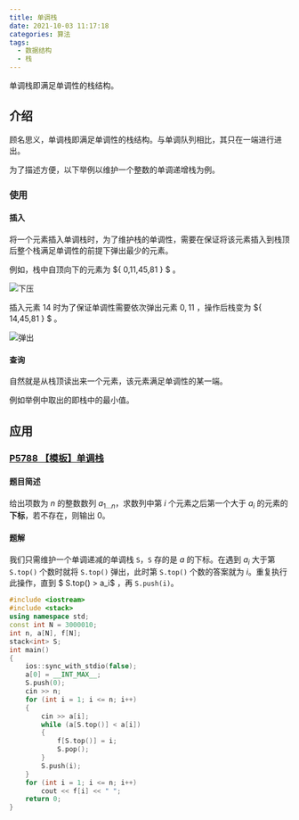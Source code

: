 ```yaml
---
title: 单调栈
date: 2021-10-03 11:17:18
categories: 算法
tags:
  - 数据结构
  - 栈
---
```

单调栈即满足单调性的栈结构。
<!-- more -->

## 介绍

顾名思义，单调栈即满足单调性的栈结构。与单调队列相比，其只在一端进行进出。

为了描述方便，以下举例以维护一个整数的单调递增栈为例。

### 使用

#### 插入

将一个元素插入单调栈时，为了维护栈的单调性，需要在保证将该元素插入到栈顶后整个栈满足单调性的前提下弹出最少的元素。

例如，栈中自顶向下的元素为 $\{ 0,11,45,81 \} $ 。

![下压](https://oi-wiki.org/ds/images/monotonous-stack-before.svg)

插入元素 $14$ 时为了保证单调性需要依次弹出元素 $0,11$ ，操作后栈变为 $\{ 14,45,81 \} $ 。

![弹出](https://oi-wiki.org/ds/images/monotonous-stack-after.svg)

#### 查询

自然就是从栈顶读出来一个元素，该元素满足单调性的某一端。

例如举例中取出的即栈中的最小值。

## 应用

### [P5788 【模板】单调栈](https://www.luogu.com.cn/problem/P5788)

#### 题目简述

给出项数为 $n$ 的整数数列 $a_{1 \dots n}$，求数列中第 $i$ 个元素之后第一个大于 $a_i$ 的元素的**下标**，若不存在，则输出 $0$。

#### 题解

我们只需维护一个单调递减的单调栈 `S`，`S` 存的是 $a$ 的下标。在遇到 $a_i$ 大于第 `S.top()` 个数时就将 `S.top()` 弹出，此时第 `S.top()` 个数的答案就为 $i$。重复执行此操作，直到 $ S.top() > a_i$ ，再 `S.push(i)`。

```cpp
#include <iostream>
#include <stack>
using namespace std;
const int N = 3000010;
int n, a[N], f[N];
stack<int> S;
int main()
{
    ios::sync_with_stdio(false);
    a[0] = __INT_MAX__;
    S.push(0);
    cin >> n;
    for (int i = 1; i <= n; i++)
    {
        cin >> a[i];
        while (a[S.top()] < a[i])
        {
            f[S.top()] = i;
            S.pop();
        }
        S.push(i);
    }
    for (int i = 1; i <= n; i++)
        cout << f[i] << " ";
    return 0;
}
```
